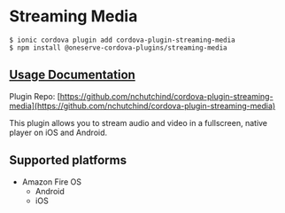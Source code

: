 # Streaming Media

```
$ ionic cordova plugin add cordova-plugin-streaming-media
$ npm install @oneserve-cordova-plugins/streaming-media
```

## [Usage Documentation](https://oneserve.gitbook.io/oneserve-cordova-plugins/plugins/streaming-media/)

Plugin Repo: [https://github.com/nchutchind/cordova-plugin-streaming-media](https://github.com/nchutchind/cordova-plugin-streaming-media)

This plugin allows you to stream audio and video in a fullscreen, native player on iOS and Android.

## Supported platforms

- Amazon Fire OS
  - Android
  - iOS
  


